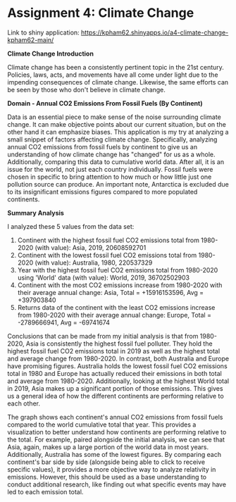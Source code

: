 # Assignment 4: Climate Change

Link to shiny application: https://kpham62.shinyapps.io/a4-climate-change-kpham62-main/

**Climate Change Introduction**

Climate change has been a consistently pertinent topic in the 21st century.
Policies, laws, acts, and movements have all come under light due to the
impending consequences of climate change. Likewise, the same efforts can be
seen by those who don't believe in climate change.

**Domain - Annual CO2 Emissions From Fossil Fuels (By Continent)**

Data is an essential piece to make sense of the noise surrounding climate
change. It can make objective points about our current situation, but on the
other hand it can emphasize biases. This application is my try at analyzing
a small snippet of factors affecting climate change. Specifically, analyzing
annual CO2 emissions from fossil fuels by continent to give us an understanding
of how climate change has "changed" for us as a whole. Additionally,
comparing this data to cumulative world data. After all, it is an
issue for the world, not just each country individually. Fossil fuels were 
chosen in specific to bring attention to how much or how little just one 
pollution source can produce. An important note, Antarctica is excluded due to
its insignificant emissions figures compared to more populated continents.

**Summary Analysis**

I analyzed these 5 values from the data set:

1. Continent with the highest fossil fuel CO2 emissions total from 1980-2020 (with value):
Asia, 2019, 20608592701
2. Continent with the lowest fossil fuel CO2 emissions total from 1980-2020 (with value):
Australia, 1980, 220537329
3. Year with the highest fossil fuel CO2 emissions total from 1980-2020 using 'World' data (with value):
World, 2019, 36702502903
4. Continent with the most CO2 emissions increase from 1980-2020 with their average annual change:
Asia, Total = +15916153596, Avg = +397903840
5. Returns data of the continent with the least CO2 emissions increase from 1980-2020 with their average annual change:
Europe, Total = -2789666941, Avg = -69741674

Conclusions that can be made from my initial analysis is that from 1980-2020, Asia is consistently
the highest fossil fuel polluter. They hold the highest fossil fuel CO2 emissions total in 2019 as 
well as the highest total and average change from 1980-2020. In contrast, both Australia and Europe have promising figures.
Australia holds the lowest fossil fuel CO2 emissions total in 1980 and Europe has actually reduced
their emissions in both total and average from 1980-2020. Additionally, looking at
the highest World total in 2019, Asia makes up a significant portion of those emissions.
This gives us a general idea of how the different continents are performing relative to each other.

The graph shows each continent's annual CO2 emissions from fossil fuels compared
to the world cumulative total that year. This provides a visualization to better
understand how continents are performing relative to the total. For example, paired
alongside the initial analysis, we can see that Asia, again, makes up a large portion 
of the world data in most years. Additionally, Australia has some of the lowest figures.
By comparing each continent's bar side by side (alongside being able to click to receive
specific values), it provides a more objective way to analyze relativity in emissions. However, 
this should be used as a base understanding to conduct additional research, like finding out 
what specific events may have led to each emission total.
